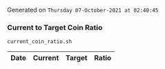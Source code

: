 Generated on `Thursday 07-October-2021 at 02:40:45`

### Current to Target Coin Ratio
`current_coin_ratio.sh`

Date|Current|Target|Ratio
---|---|---|---
